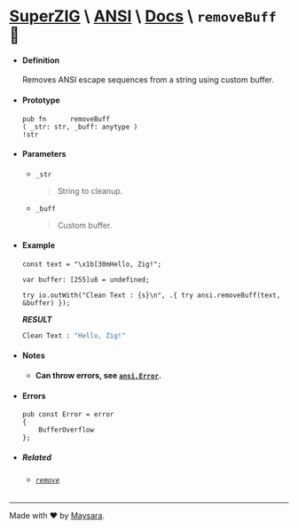 
# **[SuperZIG](https://github.com/Super-ZIG)** \ **[ANSI](../../README.md)** \ **[Docs](../readme.md)** \ **`removeBuff`** 🧹

- #### **Definition**

    Removes ANSI escape sequences from a string using custom buffer.

- #### **Prototype**

    ```zig
    pub fn      removeBuff
    ( _str: str, _buff: anytype )
    !str
    ```

- #### **Parameters**

  - `_str`
      
      > String to cleanup.
  
  - `_buff`
      
      > Custom buffer.

- #### **Example**

    ```zig
    const text = "\x1b[30mHello, Zig!";

    var buffer: [255]u8 = undefined;

    try io.outWith("Clean Text : {s}\n", .{ try ansi.removeBuff(text, &buffer) });
    ```

    **_RESULT_**

    ```bash
    Clean Text : "Hello, Zig!"
    ```

- #### **Notes**
  
    - **Can throw errors, see [`ansi.Error`](#errors).**

- #### **Errors**

    ```zig
    pub const Error = error
    {
        BufferOverflow
    };
    ```

- ##### Related

  - ###### [`remove`](./remove.md)

---

Made with ❤️ by [Maysara](http://github.com/maysara-elshewehy).